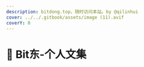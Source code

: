 ```yaml
---
description: bitdong.top，随时访问本站。by @qilinhui
cover: ../../.gitbook/assets/image (11).avif
coverY: 0
---
```


# 🐳 Bit东-个人文集

